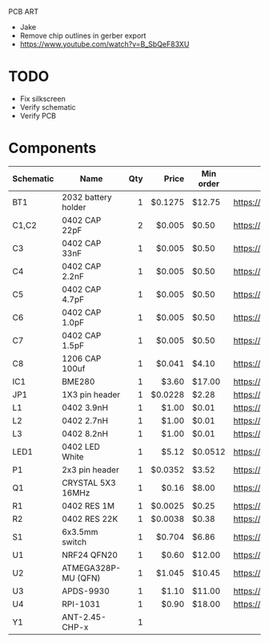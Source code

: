 PCB ART
 - Jake
 - Remove chip outlines in gerber export
 - https://www.youtube.com/watch?v=B_SbQeF83XU

# TODO
- Fix silkscreen
- Verify schematic
- Verify PCB

# Components

| Schematic | Name                | Qty  |   Price | Min order | URL                   |
| --------- | ------------------- | ----:| -------:| --------- | --------------------- |
| BT1       | 2032 battery holder |    1 | $0.1275 |    $12.75 | https://goo.gl/5C2sYP |
| C1,C2     | 0402 CAP 22pF       |    2 |  $0.005 |     $0.50 | https://goo.gl/PSykCj |
| C3        | 0402 CAP 33nF       |    1 |  $0.005 |     $0.50 | https://goo.gl/7o5s7B |
| C4        | 0402 CAP 2.2nF      |    1 |  $0.005 |     $0.50 | https://goo.gl/f3qeTO |
| C5        | 0402 CAP 4.7pF      |    1 |  $0.005 |     $0.50 | https://goo.gl/6arnk5 |
| C6        | 0402 CAP 1.0pF      |    1 |  $0.005 |     $0.50 | https://goo.gl/hxzYfs |
| C7        | 0402 CAP 1.5pF      |    1 |  $0.005 |     $0.50 | https://goo.gl/JcT6Eq |
| C8        | 1206 CAP 100uf      |    1 |  $0.041 |     $4.10 | https://goo.gl/bVkBAX |
| IC1       | BME280              |    1 |   $3.60 |    $17.00 | https://goo.gl/V5KRjY |
| JP1       | 1X3 pin header      |    1 | $0.0228 |     $2.28 | https://goo.gl/KC9M8a |
| L1        | 0402 3.9nH          |    1 |   $1.00 |     $0.01 | https://goo.gl/X1wA1J |
| L2        | 0402 2.7nH          |    1 |   $1.00 |     $0.01 | https://goo.gl/8045sU |
| L3        | 0402 8.2nH          |    1 |   $1.00 |     $0.01 | https://goo.gl/XCH1SU |
| LED1      | 0402 LED White      |    1 |   $5.12 |   $0.0512 | https://goo.gl/aWK7NA |
| P1        | 2x3 pin header      |    1 | $0.0352 |     $3.52 | https://goo.gl/UTnZWO |
| Q1        | CRYSTAL 5X3 16MHz   |    1 |   $0.16 |     $8.00 | https://goo.gl/nwc8Lp |
| R1        | 0402 RES 1M         |    1 | $0.0025 |     $0.25 | https://goo.gl/HLSciy |
| R2        | 0402 RES 22K        |    1 | $0.0038 |     $0.38 | https://goo.gl/kbAoua |
| S1        | 6x3.5mm switch      |    1 |  $0.704 |     $6.86 | https://goo.gl/Hy7T2Z |
| U1        | NRF24 QFN20         |    1 |   $0.60 |    $12.00 | https://goo.gl/lsO0Qg |
| U2        | ATMEGA328P-MU (QFN) |    1 |  $1.045 |    $10.45 | https://goo.gl/zReri2 |
| U3        | APDS-9930           |    1 |   $1.10 |    $11.00 | https://goo.gl/BRHXgw |
| U4        | RPI-1031            |    1 |   $0.90 |    $18.00 | https://goo.gl/n29J7n |
| Y1        | ANT-2.45-CHP-x      |    1 | 
